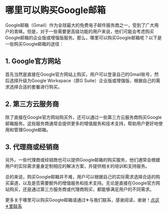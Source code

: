 # 哪里可以购买Google邮箱

Google邮箱（Gmail）作为全球最大的免费电子邮件服务商之一，受到了广大用户的青睐。但是，对于一些需要更高级功能的用户来说，他们可能会考虑购买Google邮箱的企业版或增强版服务。那么，哪里可以购买Google邮箱呢？以下是一些购买Google邮箱的途径：

## 1. Google官方网站
首先当然是直接在Google官方网站上购买，用户可以登录自己的Gmail账号，然后选择升级为Google Workspace（原G Suite）企业版或增强版，根据自己的需求选择合适的套餐进行购买。

## 2. 第三方云服务商
除了直接在Google官方网站购买外，还可以通过一些第三方云服务商购买Google邮箱服务。这些服务商通常会提供更多的增值服务和技术支持，帮助用户更好地使用和管理Google邮箱。

## 3. 代理商或经销商
另外，一些代理商或经销商也可以提供Google邮箱的购买服务，他们通常会根据用户的实际需求量身定制相应的解决方案，并提供相关的培训和支持服务。

总的来说，购买Google邮箱并不难，用户可以根据自己的实际需求选择合适的购买渠道，以及是否需要额外的增值服务和技术支持。无论是直接在Google官方网站购买，还是通过第三方服务商或代理商购买，都能够满足用户的不同需求。

更多关于哪里可以购买Google邮箱请通过✈与我们联系，感谢阅读，谢谢！[点这✈里联系](https://add.k02.cc)
